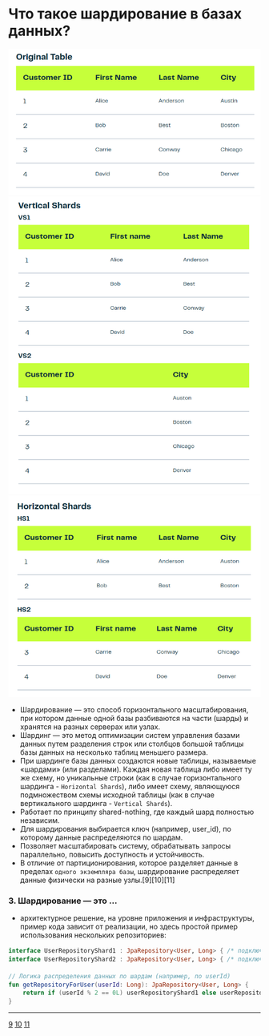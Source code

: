 # Что такое шардирование в базах данных?
![Shards Original Table](./Shards%20-%20Original%20Table.png "Original Table")
![Shards Vertical Shards](./Shards%20-%20Vertical%20Shards%20-%20VS1,%20VS2%20Table.png "Vertical Shards")
![Shards Horizontal Shards](./Shards%20-%20Horizontal%20Shards%20-%20HS1,%20HS2%20Table.png "Horizontal Shards")
- Шардирование — это способ горизонтального масштабирования, при котором данные одной базы разбиваются на 
  части (шарды) и хранятся на разных серверах или узлах.
- Шардинг — это метод оптимизации систем управления базами данных путем разделения строк или столбцов большой таблицы базы данных на несколько 
  таблиц меньшего размера.
- При шардинге базы данных создаются новые таблицы, называемые «шардами» (или разделами). Каждая новая таблица либо имеет ту же схему, 
  но уникальные строки (как в случае горизонтального шардинга - `Horizontal Shards`), либо имеет схему, являющуюся подмножеством схемы исходной 
  таблицы (как в случае вертикального шардинга - `Vertical Shards`).
- Работает по принципу shared-nothing, где каждый шард полностью независим.
- Для шардирования выбирается ключ (например, user_id), по которому данные распределяются по шардам.
- Позволяет масштабировать систему, обрабатывать запросы параллельно, повысить доступность и устойчивость.
- В отличие от партиционирования, которое разделяет данные в пределах `одного экземпляра базы`, шардирование распределяет данные физически на разные 
  узлы.[9][10][11]


### 3. Шардирование — это ...
- архитектурное решение, на уровне приложения и инфраструктуры, пример кода зависит от реализации, но здесь простой пример использования нескольких 
  репозиториев:

```kotlin
interface UserRepositoryShard1 : JpaRepository<User, Long> { /* подключение к shard1 */ }
interface UserRepositoryShard2 : JpaRepository<User, Long> { /* подключение к shard2 */ }

// Логика распределения данных по шардам (например, по userId)
fun getRepositoryForUser(userId: Long): JpaRepository<User, Long> {
    return if (userId % 2 == 0L) userRepositoryShard1 else userRepositoryShard2
}
```

---


[9](https://aws.amazon.com/what-is/database-sharding/)
[10](https://www.youtube.com/watch?v=XP98YCr-iXQ)
[11](https://hazelcast.com/foundations/distributed-computing/sharding/)